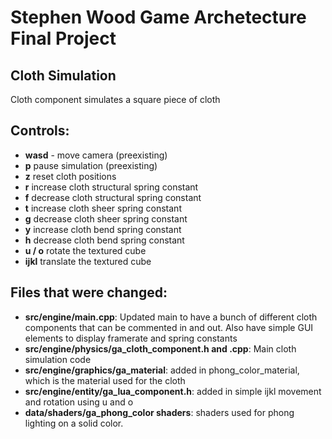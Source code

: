 # Stephen Wood Game Archetecture Final Project
## Cloth Simulation

Cloth component simulates a square piece of cloth

## Controls:
* __wasd__ - move camera (preexisting)
* __p__ pause simulation (preexisting)
* __z__ reset cloth positions
* __r__ increase cloth structural spring constant
* __f__ decrease cloth structural spring constant
* __t__ increase cloth sheer spring constant
* __g__ decrease cloth sheer spring constant
* __y__ increase cloth bend spring constant
* __h__ decrease cloth bend spring constant
* __u / o__ rotate the textured cube
* __ijkl__ translate the textured cube

## Files that were changed:
* __src/engine/main.cpp__: Updated main to have a bunch of different cloth components that can be commented in and out. Also have simple GUI elements to display framerate and spring constants
* __src/engine/physics/ga_cloth_component.h and .cpp__: Main cloth simulation code
* __src/engine/graphics/ga_material__: added in phong_color_material, which is the material used for the cloth
* __src/engine/entity/ga_lua_component.h__: added in simple ijkl movement and rotation using u and o
* __data/shaders/ga_phong_color shaders__: shaders used for phong lighting on a solid color.